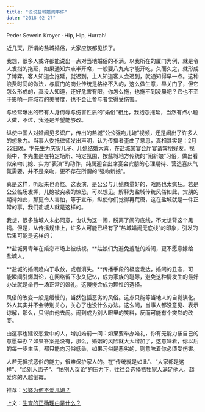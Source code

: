```yaml
---
title: "说说盐城婚闹事件"
date: "2018-02-27"
---
```


Peder Severin Kroyer · Hip, Hip, Hurrah!

近几天，所谓的盐城婚俗，大家应该都见识了。

我想，很多人或许都能说出一点对当地婚俗的不满。以我所在的厦门为例，就是令人发指的拖延，如果通知六点半开席，一般要八九点才能开吃，久而久之，就形成了博弈，客人知道会拖延，就迟到，主人知道客人会迟到，就通知得早一点。这种浪费时间的做法，与厦门的商业传统是格格不入的，这么做生意，早关门了，但它怎么形成的，真没人知道，还好危害有限，你怎么拖，也拖不到凌晨吧？它也不至于影响一座城市的美誉度，也不会让参与者觉得受伤害。

与经常曝出的带有人身侮辱与伤害性质的“婚俗“相比，我抱怨拖延，当然有点小题大做，不过，我还是希望能够改。

纵使中国人对婚闹见多识广，传出的盐城“公公强吻儿媳”视频，还是闹出了许多人的想象力。当事人委托律师发出声明，认为传播者歪曲了意思，真相其实是：2月22日晚，卞先生为庆贺儿子、儿媳结婚大喜，在盐城某宴会厅宴请宾朋好友。视频中，卞先生是在特定场所、特定氛围，按盐城地方传统的“闹新娘”习俗，做出看似亲吻儿媳、实为“表演”的动作，纯属迎合出席宴会宾朋的心理期待、营造喜庆气氛需要，并不是亲吻，更不存在所谓的“强吻新娘”。

真是这样，听起来也奇怪。这表演，是公公与儿媳商量好的，戏路也太疯狂。若是公公临场发挥，儿媳被突袭的惊恐，可以想见。解释为盐城传统风俗如此，宾朋的期待如此，那更令人害怕，等于宣布，纵使你们觉得再荒唐，这在盐城就是一件正常的事，我们盐城人就是这样的。

我想，很多盐城人未必同意，也认为这一闹，脱离了闹的底线，不太想背这个黑锅。但是，从传播规律上，许多人可能已经有了“盐城婚闹无底线”的印象，引发的后果可能是这样的：

**盐城男青年在婚恋市场上被歧视。**姑娘们为避免羞耻的婚闹，更不愿意嫁给盐城人。

**盐城的婚闹趋向于收敛，或者消失。**传播手段的极度发达，婚闹的丑态，可能瞬间引爆舆论，在网络留下永久记忆，成为家族的耻辱，避免这种情发生的最好办法就是举行一场正常的婚礼，这慢慢会成为理性的选择。

风俗的改变一般是缓慢的，当然包括恶劣的风俗。这点只能等当地人的自觉演化。外人其实并不会特别关心，关心了也没什么办法。这么闹，当事人都没意见、表示谅解，那么，只得由他去闹。闹到成为别人眼里的笑料，反而可能有个突然的改变。

由这事也建议恋爱中的人，增加婚前一问：如果要举办婚礼，你有无能力按自己的意愿举办？如果答案是没有，那么，婚姻的风险就大大增加了，这意味着，你以后的每一步生活，都只能向习俗低头，如果习俗是恶劣的，则意味着你必须受伤害。

人若无抵抗恶俗的能力，很难保护家人的。在“传统就是如此”、“大家都是这样”、“给别人面子”、“怕别人议论”的压力下，往往会选择牺牲家人满足他人，越爱你的人越倒霉。

推荐：[公婆为何不爱儿媳？](http://mp.weixin.qq.com/s?__biz=MjM5NDU0Mjk2MQ==&mid=2651623446&idx=1&sn=a25b9b63a55bbc2c8115ed6019f01030&chksm=bd7e14088a099d1e5e7682ce69f7ec6d822437c2d50156689ce7877f2164a3625b4cae775de5&scene=21#wechat_redirect)

上文：[生育的正确理由是什么？](http://mp.weixin.qq.com/s?__biz=MjM5NDU0Mjk2MQ==&mid=2651625834&idx=1&sn=a9e23815803474bd1c842ce97914e89f&chksm=bd7e1d748a099462d8edd5e97d3fe2e9d8f062dbdcd1c6642081198021b7751b90fe931c3b62&scene=21#wechat_redirect)
